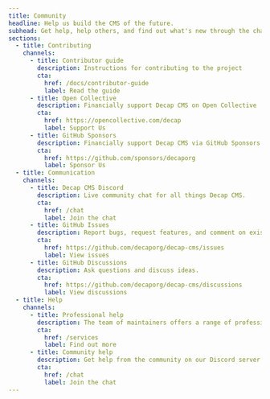 ```yaml
---
title: Community
headline: Help us build the CMS of the future.
subhead: Get help, help others, and find out what's new through the channels below.
sections:
  - title: Contributing
    channels:
      - title: Contributor guide
        description: Instructions for contributing to the project
        cta:
          href: /docs/contributor-guide
          label: Read the guide
      - title: Open Collective
        description: Financially support Decap CMS on Open Collective
        cta:
          href: https://opencollective.com/decap
          label: Support Us
      - title: GitHub Sponsors
        description: Financially support Decap CMS via GitHub Sponsors
        cta:
          href: https://github.com/sponsors/decaporg
          label: Sponsor Us
  - title: Communication
    channels:
      - title: Decap CMS Discord
        description: Live community chat for all things Decap CMS.
        cta:
          href: /chat
          label: Join the chat
      - title: GitHub Issues
        description: Report bugs, request features, and comment on existing issues.
        cta:
          href: https://github.com/decaporg/decap-cms/issues
          label: View issues
      - title: GitHub Discussions
        description: Ask questions and discuss ideas.
        cta:
          href: https://github.com/decaporg/decap-cms/discussions
          label: View discussions
  - title: Help
    channels:
      - title: Professional help
        description: The team of maintainers offers a range of professional services to help you get the most out of Decap CMS. Find onboarding, priority support, and development of custom features.
        cta:
          href: /services
          label: Find out more
      - title: Community help
        description: Get help from the community on our Discord server's help channel.
        cta:
          href: /chat
          label: Join the chat
---
```

